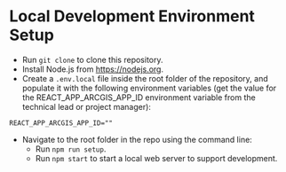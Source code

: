 # Local Development Environment Setup

- Run `git clone` to clone this repository.
- Install Node.js from https://nodejs.org.
- Create a `.env.local` file inside the root folder of the repository, and populate it with the following environment variables (get the value for the REACT_APP_ARCGIS_APP_ID environment variable from the technical lead or project manager):

```
REACT_APP_ARCGIS_APP_ID=""
```

- Navigate to the root folder in the repo using the command line:
  - Run `npm run setup`.
  - Run `npm start` to start a local web server to support development.
